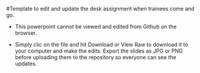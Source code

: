 #Template to edit and update the desk assignment when trainees come and go.

* This powerpoint cannot be viewed and edited from Github on the browser.

* Simply clic on the file and hit Download or View Raw to download it to your computer and make the edits. Export the slides as JPG or PNG before uploading them to the repository so everyone can see the updates.
